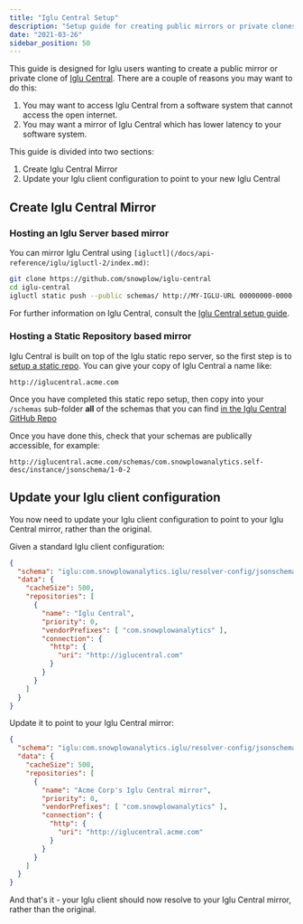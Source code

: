 ```yaml
---
title: "Iglu Central Setup"
description: "Setup guide for creating public mirrors or private clones of Iglu Central schema registry with static repositories and server configurations."
date: "2021-03-26"
sidebar_position: 50
---
```


This guide is designed for Iglu users wanting to create a public mirror or private clone of [Iglu Central](/docs/api-reference/iglu/iglu-repositories/iglu-central/index.md). There are a couple of reasons you may want to do this:

1. You may want to access Iglu Central from a software system that cannot access the open internet.
2. You may want a mirror of Iglu Central which has lower latency to your software system.

This guide is divided into two sections:

1. Create Iglu Central Mirror
2. Update your Iglu client configuration to point to your new Iglu Central

## Create Iglu Central Mirror

### Hosting an Iglu Server based mirror

You can mirror Iglu Central using `[igluctl](/docs/api-reference/iglu/igluctl-2/index.md)`:

```bash
git clone https://github.com/snowplow/iglu-central
cd iglu-central
igluctl static push --public schemas/ http://MY-IGLU-URL 00000000-0000-0000-0000-000000000000
```

For further information on Iglu Central, consult the [Iglu Central setup guide](/docs/api-reference/iglu/iglu-central-setup/index.md).

### Hosting a Static Repository based mirror

Iglu Central is built on top of the Iglu static repo server, so the first step is to [setup a static repo](/docs/api-reference/iglu/iglu-repositories/static-repo/index.md). You can give your copy of Iglu Central a name like:

```text
http://iglucentral.acme.com
```

Once you have completed this static repo setup, then copy into your `/schemas` sub-folder **all** of the schemas that you can find [in the Iglu Central GitHub Repo](https://github.com/snowplow/iglu-central/tree/master/schemas)

Once you have done this, check that your schemas are publically accessible, for example:

```text
http://iglucentral.acme.com/schemas/com.snowplowanalytics.self-desc/instance/jsonschema/1-0-2
```

## Update your Iglu client configuration

You now need to update your Iglu client configuration to point to your Iglu Central mirror, rather than the original.

Given a standard Iglu client configuration:

```json
{
  "schema": "iglu:com.snowplowanalytics.iglu/resolver-config/jsonschema/1-0-2",
  "data": {
    "cacheSize": 500,
    "repositories": [
      {
        "name": "Iglu Central",
        "priority": 0,
        "vendorPrefixes": [ "com.snowplowanalytics" ],
        "connection": {
          "http": {
            "uri": "http://iglucentral.com"
          }
        }
      }
    ]
  }
}
```

Update it to point to your Iglu Central mirror:

```json
{
  "schema": "iglu:com.snowplowanalytics.iglu/resolver-config/jsonschema/1-0-2",
  "data": {
    "cacheSize": 500,
    "repositories": [
      {
        "name": "Acme Corp's Iglu Central mirror",
        "priority": 0,
        "vendorPrefixes": [ "com.snowplowanalytics" ],
        "connection": {
          "http": {
            "uri": "http://iglucentral.acme.com"
          }
        }
      }
    ]
  }
}
```

And that's it - your Iglu client should now resolve to your Iglu Central mirror, rather than the original.
